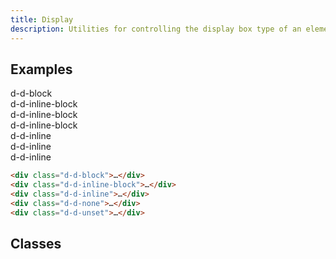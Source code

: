```yaml
---
title: Display
description: Utilities for controlling the display box type of an element.
---
```


## Examples

<code-well-header  class="d-p24 d-bgc-purple-100 d-bgo50 d-w100p d-hmn216 d-stack12" custom>
  <div class="d-p8 d-ba d-baw4 d-bar4 d-bc-purple-300 d-bgc-purple-200 d-d-block">
    <div class="d-fl-center d-fl1 d-as-stretch d-p8 d-bgc-purple-300 d-bar2 d-code--sm">d-d-block</div>
  </div>

  <div class="d-p8 d-ba d-baw4 d-bar4 d-bc-purple-300 d-bgc-purple-200 d-stack4 d-flow4">
    <div class="d-fl-center d-fl1 d-as-stretch d-p8 d-bgc-purple-300 d-bar2 d-code--sm d-d-inline-block">d-d-inline-block</div>
    <div class="d-fl-center d-fl1 d-as-stretch d-p8 d-bgc-purple-300 d-bar2 d-code--sm d-d-inline-block">d-d-inline-block</div>
    <div class="d-fl-center d-fl1 d-as-stretch d-p8 d-bgc-purple-300 d-bar2 d-code--sm d-d-inline-block">d-d-inline-block</div>
  </div>

  <div class="d-p8 d-ba d-baw4 d-bar4 d-bc-purple-300 d-bgc-purple-200 d-flow4">
    <div class="d-fl-center d-fl1 d-as-stretch d-p4 d-bgc-purple-300 d-bar2 d-code--sm d-d-inline">d-d-inline</div>
    <div class="d-fl-center d-fl1 d-as-stretch d-p4 d-bgc-purple-300 d-bar2 d-code--sm d-d-inline">d-d-inline</div>
    <div class="d-fl-center d-fl1 d-as-stretch d-p4 d-bgc-purple-300 d-bar2 d-code--sm d-d-inline">d-d-inline</div>
  </div>
</code-well-header>

```html
<div class="d-d-block">…</div>
<div class="d-d-inline-block">…</div>
<div class="d-d-inline">…</div>
<div class="d-d-none">…</div>
<div class="d-d-unset">…</div>
```

<script setup>
  import display from '@data/display.json';
</script>

## Classes

<utility-class-table>
  <template #content>
    <tbody>
      <tr v-for=" { name, output } in display">
        <th class="d-code--sm d-fc-purple-400">{{ name }}</th>
        <td class="d-code--sm">{{ output }}</td>
      </tr>
    </tbody>
  </template>
</utility-class-table>
